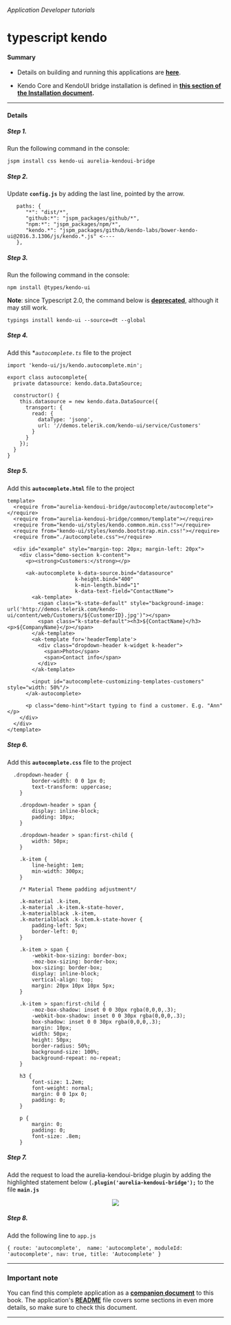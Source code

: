 _Application Developer tutorials_
# typescript kendo

#### Summary
- Details on building and running this applications are **[here](https://github.com/aurelia/skeleton-navigation/blob/master/skeleton-typescript/README.md)**.

- Kendo Core and KendoUI bridge installation is defined in **[this section of the Installation document](https://aurelia-ui-toolkits.gitbooks.io/kendo-ui-sdk-installation/content/installation/installing%20kendo/advanced/core/jspm.html).** 




***

#### Details

##### Step 1.

Run the following command in the console:

   ```
   jspm install css kendo-ui aurelia-kendoui-bridge
   ```

##### Step 2.

Update **`config.js`** by adding the last line, pointed by the arrow.
 ```
    paths: {
       "*": "dist/*",
       "github:*": "jspm_packages/github/*",
       "npm:*": "jspm_packages/npm/*",
       "kendo.*": "jspm_packages/github/kendo-labs/bower-kendo-ui@2016.3.1306/js/kendo.*.js" <----
    },
 ```
 
##### Step 3.

Run the following command in the console:

  ```
  npm install @types/kendo-ui
  ```
  
**Note**: since Typescript 2.0, the command below is **[deprecated](https://github.com/typings/typings#deprecation-notice-regarding-typescript20)**, although it may still work.

 ```
 typings install kendo-ui --source=dt --global
 ```
 
 
##### Step 4. 

Add this **`autocomplete.ts`* file to the project

```
import 'kendo-ui/js/kendo.autocomplete.min';

export class autocomplete{
  private datasource: kendo.data.DataSource;

  constructor() {
    this.datasource = new kendo.data.DataSource({
      transport: {
        read: {
          dataType: 'jsonp',
          url: '//demos.telerik.com/kendo-ui/service/Customers'
        }
      }
    });
  }	
}
```

##### Step 5.

Add this **`autocomplete.html`** file to the project

```
template>
  <require from="aurelia-kendoui-bridge/autocomplete/autocomplete"></require>
  <require from="aurelia-kendoui-bridge/common/template"></require>
  <require from="kendo-ui/styles/kendo.common.min.css!"></require>
  <require from="kendo-ui/styles/kendo.bootstrap.min.css!"></require>
  <require from="./autocomplete.css"></require>

  <div id="example" style="margin-top: 20px; margin-left: 20px">
    <div class="demo-section k-content">
      <p><strong>Customers:</strong></p>

      <ak-autocomplete k-data-source.bind="datasource"
                      k-height.bind="400"
                      k-min-length.bind="1"
                      k-data-text-field="ContactName">
        <ak-template>
          <span class="k-state-default" style="background-image: url('http://demos.telerik.com/kendo-ui/content/web/Customers/${CustomerID}.jpg')"></span>
          <span class="k-state-default"><h3>${ContactName}</h3><p>${CompanyName}</p></span>
        </ak-template>
        <ak-template for='headerTemplate'>
          <div class="dropdown-header k-widget k-header">
            <span>Photo</span>
            <span>Contact info</span>
          </div>
        </ak-template>

        <input id="autocomplete-customizing-templates-customers" style="width: 50%"/>
      </ak-autocomplete>

      <p class="demo-hint">Start typing to find a customer. E.g. "Ann" </p>
    </div>
  </div>
</template> 
```

##### Step 6.

Add this **`autocomplete.css`** file to the project
```
  .dropdown-header {
        border-width: 0 0 1px 0;
        text-transform: uppercase;
    }

    .dropdown-header > span {
        display: inline-block;
        padding: 10px;
    }

    .dropdown-header > span:first-child {
        width: 50px;
    }

    .k-item {
        line-height: 1em;
        min-width: 300px;
    }

    /* Material Theme padding adjustment*/

    .k-material .k-item,
    .k-material .k-item.k-state-hover,
    .k-materialblack .k-item,
    .k-materialblack .k-item.k-state-hover {
        padding-left: 5px;
        border-left: 0;
    }

    .k-item > span {
        -webkit-box-sizing: border-box;
        -moz-box-sizing: border-box;
        box-sizing: border-box;
        display: inline-block;
        vertical-align: top;
        margin: 20px 10px 10px 5px;
    }

    .k-item > span:first-child {
        -moz-box-shadow: inset 0 0 30px rgba(0,0,0,.3);
        -webkit-box-shadow: inset 0 0 30px rgba(0,0,0,.3);
        box-shadow: inset 0 0 30px rgba(0,0,0,.3);
        margin: 10px;
        width: 50px;
        height: 50px;
        border-radius: 50%;
        background-size: 100%;
        background-repeat: no-repeat;
    }

    h3 {
        font-size: 1.2em;
        font-weight: normal;
        margin: 0 0 1px 0;
        padding: 0;
    }

    p {
        margin: 0;
        padding: 0;
        font-size: .8em;
    }

```

##### Step 7.

Add the request to load the aurelia-kendoui-bridge plugin by adding the highlighted statement below (**`.plugin('aurelia-kendoui-bridge');`** to the file **`main.js`**

<p align=center>
  <img src="https://cloud.githubusercontent.com/assets/2712405/21959138/412ffcfc-da8c-11e6-82bd-b326e34e830d.png"></img>
</p>

##### Step 8.

Add the following line to `app.js`
    
```
{ route: 'autocomplete',  name: 'autocomplete', moduleId: 'autocomplete', nav: true, title: 'Autocomplete' }
```
    
***

### Important note
You can find this complete application as a **[companion document](https://github.com/aurelia-ui-toolkits/skeleton-navigation-typescript-kendo-bundled)** to this book. The application's **[README](https://github.com/aurelia-ui-toolkits/skeleton-navigation-typescript-kendo-bundled/blob/master/README.md)** file covers some sections in even more details, so make sure to check this document.

***











